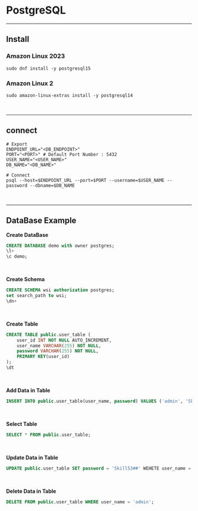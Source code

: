# PostgreSQL
---
## Install
### Amazon Linux 2023
```shell
sudo dnf install -y postgresql15
```
### Amazon Linux 2
``` shell
sudo amazon-linux-extras install -y postgresql14
```

<br>

---
## connect
```shell
# Export
ENDPOINT_URL="<DB_ENDPOINT>"
PORT="<PORT>" # Default Port Number : 5432
USER_NAME="<USER_NAME>"
DB_NAME="<DB_NAME>"

# Connect
psql --host=$ENDPOINT_URL --port=$PORT --username=$USER_NAME --password --dbname=$DB_NAME
```

<br>

---
## DataBase Example
**Create DataBase**
```sql
CREATE DATABASE demo with owner postgres;
\l+
\c demo;
```

<br>

**Create Schema**
```sql
CREATE SCHEMA wsi authorization postgres;
set search_path to wsi;
\dn+
```

<br>

**Create Table**
```sql
CREATE TABLE public.user_table (
    user_id INT NOT NULL AUTO_INCREMENT,
    user_name VARCHAR(255) NOT NULL,
    password VARCHAR(255) NOT NULL,
    PRIMARY KEY(user_id)
);
\dt
```

<br>

**Add Data in Table**
```sql
INSERT INTO public.user_table(user_name, password) VALUES ('admin', 'Skil39!@#');
```

<br>

**Select Table**
```sql
SELECT * FROM public.user_table;
```

<br>

**Update Data in Table**
```sql
UPDATE public.user_table SET password = 'Skill53##' WEHETE user_name = 'admin';
```

<br>

**Delete Data in Table**
```sql
DELETE FROM public.user_table WHERE user_name = 'admin';
```